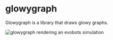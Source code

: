 # glowygraph
Glowygraph is a library that draws glowy graphs.

![glowygraph rendering an evobots simulation](http://i.imgur.com/2ZbNA9P.png)
